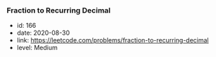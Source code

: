 ### Fraction to Recurring Decimal

* id: 166
* date: 2020-08-30
* link: https://leetcode.com/problems/fraction-to-recurring-decimal
* level: Medium

